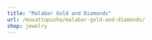 ```yaml
---
title: "Malabar Gold and Diamonds"
url: /muvattupuzha/malabar-gold-and-diamonds/
shop: jewelry
---
```

